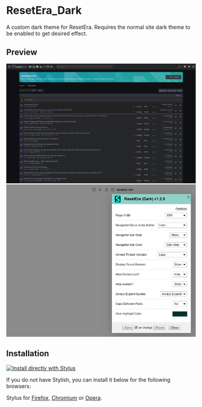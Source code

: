 # ResetEra_Dark
A custom dark theme for ResetEra. Requires the normal site dark theme to be enabled to get desired effect.

## Preview
![ResetEra Preview](https://raw.githubusercontent.com/mgreger/ResetEra_Dark/master/Images/resetera-dark(preview).PNG)
![ResetEra Settings](https://raw.githubusercontent.com/mgreger/ResetEra_Dark/master/Images/resetera-dark(settings).PNG)

## Installation

[![Install directly with Stylus](https://img.shields.io/badge/Install%20directly%20with-Stylus-285959.svg)](https://raw.githubusercontent.com/mgreger/ResetEra_Dark/master/ResetEra-Dark.user.css)

If you do not have Stylish, you can install it below for the following browsers:

Stylus for [Firefox](https://addons.mozilla.org/en-US/firefox/addon/styl-us/), [Chromium](https://chrome.google.com/webstore/detail/stylus/clngdbkpkpeebahjckkjfobafhncgmne) or [Opera](https://addons.opera.com/en-gb/extensions/details/stylus/).
